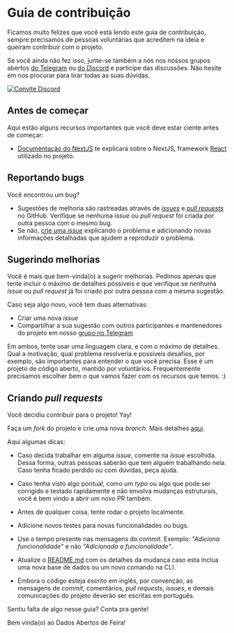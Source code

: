 # Guia de contribuição

Ficamos muito felizes que você está lendo este guia de contribuição, sempre precisamos
de pessoas voluntárias que acreditem na ideia e queiram contribuir com o projeto.

Se você ainda não fez isso, junte-se também a nós nos nossos grupos abertos [do Telegram](https://t.me/joinchat/DRT0JBcy-RUk2GJZCnH3Fg) ou [do Discord](https://discord.gg/F9RgD8k)
e participe das discussões. Não hesite em nos procurar para tirar todas as suas dúvidas.

[![Convite Discord](https://invidget.switchblade.xyz/F9RgD8k?language=pt)](https://discord.gg/F9RgD8k)

## Antes de começar

Aqui estão alguns recursos importantes que você deve estar ciente antes de começar:

- [Documentação do NextJS](https://nextjs.org/docs/getting-started) te explicará sobre o NextJS, framework [React](https://reactjs.org/docs/getting-started.html) utilizado no projeto.

## Reportando bugs

Você encontrou um bug?

- Sugestões de melhoria são rastreadas através de [_issues_](https://guides.github.com/features/issues/)
  e [_pull requests_](https://guides.github.com/activities/hello-world/#pr) no GitHub.
  Verifique se nenhuma _issue_ ou _pull request_ foi criada por outra pessoa com o mesmo bug.
- Se não, [crie uma _issue_](https://github.com/DadosAbertosDeFeira/portal/issues/new)
  explicando o problema e adicionando novas informações detalhadas que ajudem
  a reproduzir o problema.

## Sugerindo melhorias

Você é mais que bem-vinda(o) a sugerir melhorias. Pedimos apenas que tente incluir o
máximo de detalhes possíveis e que verifique se nenhuma _issue_ ou _pull request_ já foi
criado por outra pessoa com a mesma sugestão.

Caso seja algo novo, você tem duas alternativas:

- Criar uma nova _issue_
- Compartilhar a sua sugestão com outros participantes e mantenedores do projeto em nosso
  [grupo no Telegram](https://t.me/joinchat/DRT0JBcy-RUk2GJZCnH3Fg)

Em ambos, tente usar uma linguagem clara, e com o máximo de detalhes. Qual a motivação,
qual problema resolveria e possíveis desafios, por exemplo, são importantes para entender
o que você precisa. Esse é um projeto de código aberto, mantido por voluntários.
Frequentemente precisamos escolher bem o que vamos fazer com os recursos que temos. :)

## Criando _pull requests_

Você decidiu contribuir para o projeto! Yay!

Faça um _fork_ do projeto e crie uma nova _branch_.
Mais detalhes [aqui](https://help.github.com/pt/enterprise/2.17/user/github/collaborating-with-issues-and-pull-requests/creating-a-pull-request-from-a-fork).

Aqui algumas dicas:

- Caso decida trabalhar em alguma _issue_, comente na _issue_ escolhida. Dessa forma,
  outras pessoas saberão que tem alguém trabalhando nela. Caso tenha ficado perdido ou com
  dúvidas, peça ajuda.

- Caso tenha visto algo pontual, como um _typo_ ou algo que pode ser corrigido e testado
  rapidamente e não envolva mudanças estruturais, você é bem vindo a abrir um novo PR também.

- Antes de qualquer coisa, tente rodar o projeto localmente.

- Adicione novos testes para novas funcionalidades ou bugs.

- Use o tempo presente nas mensagens do _commit_. Exemplo: _"Adiciona funcionalidade"_
  e não _"Adicionada a funcionalidade"_.

- Atualize o [README.md](https://github.com/DadosAbertosDeFeira/portal/blob/main/README.md)
  com os detalhes da mudança caso esta inclua uma nova base de dados ou um novo comando na CLI.

- Embora o código esteja escrito em inglês, por convenção, as mensagens de _commit_,
  comentários, _pull requests_, _issues_, e demais comunicações do projeto deverão ser
  escritas em português.

Sentiu falta de algo nesse guia? Conta pra gente!

Bem vinda(o) ao Dados Abertos de Feira!
